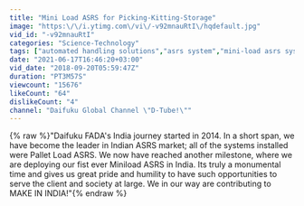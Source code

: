 ```yaml
---
title: "Mini Load ASRS for Picking-Kitting-Storage"
image: "https:\/\/i.ytimg.com\/vi\/-v92mnauRtI\/hqdefault.jpg"
vid_id: "-v92mnauRtI"
categories: "Science-Technology"
tags: ["automated handling solutions","asrs system","mini-load asrs system"]
date: "2021-06-17T16:46:20+03:00"
vid_date: "2018-09-20T05:59:47Z"
duration: "PT3M57S"
viewcount: "15676"
likeCount: "64"
dislikeCount: "4"
channel: "Daifuku Global Channel \"D-Tube!\""
---
```

{% raw %}&quot;Daifuku FADA's India journey started in 2014. In a short span, we have become the leader in Indian ASRS market; all of the systems installed were Pallet Load ASRS. We now have reached another milestone, where we are deploying our fist ever Miniload ASRS in India. Its truly a monumental time and gives us great pride and humility to have such opportunities to serve the client and society at large. We in our way are contributing to MAKE IN INDIA!&quot;{% endraw %}
